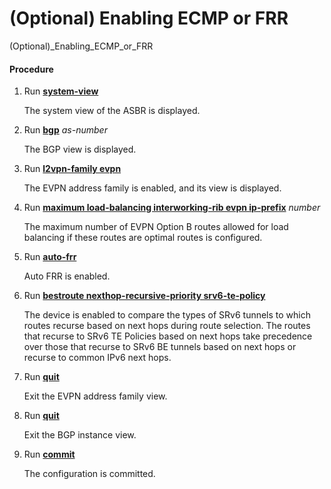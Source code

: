 (Optional) Enabling ECMP or FRR
===============================

(Optional)_Enabling_ECMP_or_FRR

#### Procedure

1. Run [**system-view**](cmdqueryname=system-view)
   
   
   
   The system view of the ASBR is displayed.
2. Run [**bgp**](cmdqueryname=bgp) *as-number*
   
   
   
   The BGP view is displayed.
3. Run [**l2vpn-family evpn**](cmdqueryname=l2vpn-family+evpn)
   
   
   
   The EVPN address family is enabled, and its view is displayed.
4. Run [**maximum load-balancing interworking-rib evpn ip-prefix**](cmdqueryname=maximum+load-balancing+interworking-rib+evpn+ip-prefix) *number*
   
   
   
   The maximum number of EVPN Option B routes allowed for load balancing if these routes are optimal routes is configured.
5. Run [**auto-frr**](cmdqueryname=auto-frr)
   
   
   
   Auto FRR is enabled.
6. Run [**bestroute nexthop-recursive-priority srv6-te-policy**](cmdqueryname=bestroute+nexthop-recursive-priority+srv6-te-policy)
   
   
   
   The device is enabled to compare the types of SRv6 tunnels to which routes recurse based on next hops during route selection. The routes that recurse to SRv6 TE Policies based on next hops take precedence over those that recurse to SRv6 BE tunnels based on next hops or recurse to common IPv6 next hops.
7. Run [**quit**](cmdqueryname=quit)
   
   
   
   Exit the EVPN address family view.
8. Run [**quit**](cmdqueryname=quit)
   
   
   
   Exit the BGP instance view.
9. Run [**commit**](cmdqueryname=commit)
   
   
   
   The configuration is committed.